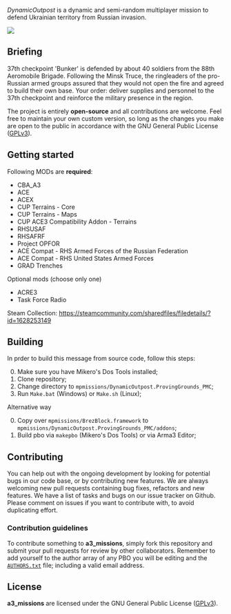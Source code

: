 
*DynamicOutpost* is a dynamic and semi-random multiplayer mission to defend Ukrainian territory from Russian invasion.

![](https://github.com/brezerk/a3_missions/raw/master/mpmissions/DynamicOutpost.ProvingGrounds_PMC/images/outpost_logo.png)

## Briefing

37th checkpoint 'Bunker' is defended by about 40 soldiers from the 88th Aeromobile Brigade. Following the Minsk Truce, the ringleaders of the pro-Russian armed groups assured that they would not open the fire and agreed to build their own base. Your order: deliver supplies and personnel to the 37th checkpoint and reinforce the military presence in the region.

The project is entirely **open-source** and all contributions are welcome. Feel free to maintain your own custom version, so long as the changes you make are open to the public in accordance with the GNU General Public License ([GPLv3](https://github.com/brezerk/a3_missions/blob/master/LICENSE)).

## Getting started

Following MODs are **required**:

* CBA_A3
* ACE
* ACEX
* CUP Terrains - Core
* CUP Terrains - Maps
* CUP ACE3 Compatibility Addon - Terrains
* RHSUSAF
* RHSAFRF
* Project OPFOR
* ACE Compat - RHS Armed Forces of the Russian Federation
* ACE Compat - RHS United States Armed Forces
* GRAD Trenches

Optional mods (choose only one)

* ACRE3
* Task Force Radio

Steam Collection: https://steamcommunity.com/sharedfiles/filedetails/?id=1628253149

## Building

In prder to build this message from source code, follow this steps:

0. Make sure you have Mikero's Dos Tools installed;
1. Clone repository;
2. Change directory to `mpmissions/DynamicOutpost.ProvingGrounds_PMC`;
3. Run `Make.bat` (Windows) or `Make.sh` (Linux);

Alternative way

0. Copy over `mpmissions/BrezBlock.framework` to `mpmissions/DynamicOutpost.ProvingGrounds_PMC/addons`;
1. Build pbo via `makepbo` (Mikero's Dos Tools) or via Arma3 Editor;

## Contributing

You can help out with the ongoing development by looking for potential bugs in our code base, or by contributing new features. We are always welcoming new pull requests containing bug fixes, refactors and new features. We have a list of tasks and bugs on our issue tracker on Github. Please comment on issues if you want to contribute with, to avoid duplicating effort.

### Contribution guidelines

To contribute something to **a3_missions**, simply fork this repository and submit your pull requests for review by other collaborators. Remember to add yourself to the author array of any PBO you will be editing and the [`AUTHORS.txt`](https://github.com/brezerk/a3_missions/blob/master/AUTHORS.txt) file; including a valid email address.

## License

**a3_missions** are licensed under the GNU General Public License ([GPLv3](https://github.com/brezerk/a3_missions/blob/master/LICENSE)).


